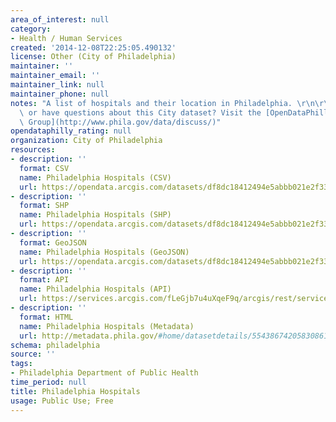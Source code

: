 ```yaml
---
area_of_interest: null
category:
- Health / Human Services
created: '2014-12-08T22:25:05.490132'
license: Other (City of Philadelphia)
maintainer: ''
maintainer_email: ''
maintainer_link: null
maintainer_phone: null
notes: "A list of hospitals and their location in Philadelphia. \r\n\r\nTrouble downloading\
  \ or have questions about this City dataset? Visit the [OpenDataPhilly Discussion\
  \ Group](http://www.phila.gov/data/discuss/)"
opendataphilly_rating: null
organization: City of Philadelphia
resources:
- description: ''
  format: CSV
  name: Philadelphia Hospitals (CSV)
  url: https://opendata.arcgis.com/datasets/df8dc18412494e5abbb021e2f33057b2_0.csv
- description: ''
  format: SHP
  name: Philadelphia Hospitals (SHP)
  url: https://opendata.arcgis.com/datasets/df8dc18412494e5abbb021e2f33057b2_0.zip
- description: ''
  format: GeoJSON
  name: Philadelphia Hospitals (GeoJSON)
  url: https://opendata.arcgis.com/datasets/df8dc18412494e5abbb021e2f33057b2_0.geojson
- description: ''
  format: API
  name: Philadelphia Hospitals (API)
  url: https://services.arcgis.com/fLeGjb7u4uXqeF9q/arcgis/rest/services/Hospitals/FeatureServer/0/query?outFields=*&where=1%3D1
- description: ''
  format: HTML
  name: Philadelphia Hospitals (Metadata)
  url: http://metadata.phila.gov/#home/datasetdetails/5543867420583086178c4f38/representationdetails/55438ac29b989a05172d0d6e/
schema: philadelphia
source: ''
tags:
- Philadelphia Department of Public Health
time_period: null
title: Philadelphia Hospitals
usage: Public Use; Free
---
```

